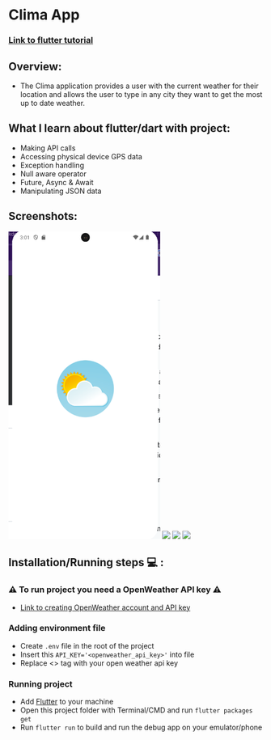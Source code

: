 # Clima App

### [Link to flutter tutorial](https://www.udemy.com/course/flutter-bootcamp-with-dart/?couponCode=OF53124)

## Overview:
- The Clima application provides a user with the current weather for their location and allows the user to type in any city they want to get the most up to date weather. 

## What I learn about flutter/dart with project: 
- Making API calls
- Accessing physical device GPS data
- Exception handling 
- Null aware operator 
- Future, Async & Await
- Manipulating JSON data

## Screenshots: 
<p float="left">
  <img src="screenshots/screenshot_1.png" width="300" />
  <img src="screenshots/screenshot_2.png" width="300" /> 
  <img src="screenshots/screenshot_3.png" width="300" />
  <img src="screenshots/screenshot_4.png" width="300" />
</p>

## Installation/Running steps :computer: :
### :warning: To run project you need a OpenWeather API key :warning:

- [Link to creating OpenWeather account and API key](https://openweathermap.org/appid)

### Adding environment file
- Create `.env` file in the root of the project 
- Insert this `API_KEY='<openweather_api_key>'` into file
- Replace <> tag with your open weather api key

### Running project
- Add [Flutter](https://docs.flutter.dev/get-started/install) to your machine
- Open this project folder with Terminal/CMD and run `flutter packages get`
- Run `flutter run` to build and run the debug app on your emulator/phone

